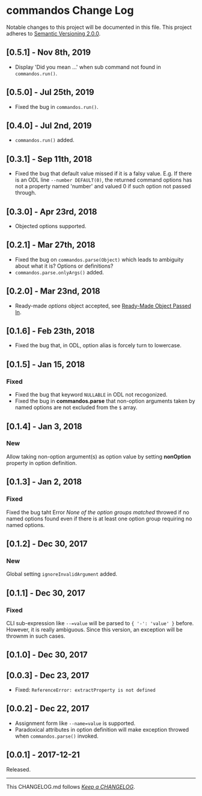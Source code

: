 #   commandos Change Log

Notable changes to this project will be documented in this file. This project adheres to [Semantic Versioning 2.0.0](http://semver.org/).

##  [0.5.1] - Nov 8th, 2019

*   Display 'Did you mean ...' when sub command not found in `commandos.run()`.

##  [0.5.0] - Jul 25th, 2019

*   Fixed the bug in `commandos.run()`.

##  [0.4.0] - Jul 2nd, 2019

*   `commandos.run()` added.

##  [0.3.1] - Sep 11th, 2018

*   Fixed the bug that default value missed if it is a falsy value. E.g.
    If there is an ODL line `--number DEFAULT(0)`, the returned command options has not a property named 'number' and valued 0 if such option not passed through.

##  [0.3.0] - Apr 23rd, 2018

*   Objected options supported.

##  [0.2.1] - Mar 27th, 2018

*   Fixed the bug on `commandos.parse(Object)` which leads to ambiguity about what it is? Options or definitions?
*   `commandos.parse.onlyArgs()` added.

##  [0.2.0] - Mar 23nd, 2018

*   Ready-made *options* object accepted, see [Ready-Made Object Passed In](./README.md#ready-made-object-passed-in).

##	[0.1.6] - Feb 23th, 2018

*	Fixed the bug that, in ODL, option alias is forcely turn to lowercase.

##	[0.1.5] - Jan 15, 2018

###	Fixed

*	Fixed the bug that keyword `NULLABLE` in ODL not recogonized.
*	Fixed the bug in __commandos.parse__ that non-option arguments taken by named options are not excluded from the `$` array.

##	[0.1.4] - Jan 3, 2018

###	New

Allow taking non-option argument(s) as option value by setting __nonOption__ property in option definition.

##	[0.1.3] - Jan 2, 2018

###	Fixed

Fixed the bug taht Error *None of the option groups matched*  throwed if no named options found even if there is at least one option group requiring no named options.

##	[0.1.2] - Dec 30, 2017

###	New

Global setting `ignoreInvalidArgument` added.

##	[0.1.1] - Dec 30, 2017

###	Fixed

CLI sub-expression like `--=value` will be parsed to `{ '-': 'value' }` before. However, it is really ambiguous. Since this version, an exception will be thrownm in such cases.

##	[0.1.0] - Dec 30, 2017

##  [0.0.3] - Dec 23, 2017

*   Fixed: `ReferenceError: extractProperty is not defined`

##  [0.0.2] - Dec 22, 2017

*   Assignment form like `--name=value` is supported.
*   Paradoxical attributes in option definition will make exception throwed when `commandos.parse()` invoked.

##	[0.0.1] - 2017-12-21

Released.

---
This CHANGELOG.md follows [*Keep a CHANGELOG*](http://keepachangelog.com/).
